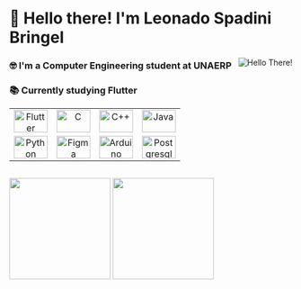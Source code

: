 # 👋 Hello there! I'm Leonado Spadini Bringel


<div align="right">
  <img title="Hello There!", src="https://media.giphy.com/media/e6tWc6BpjyluE/giphy.gif" align="right"/>
</div>


<div align="left">
  <h3>
    🤓 I'm a Computer Engineering student at UNAERP
  </h3>
  <h3>
    📚 Currently studying Flutter
  </h3>
</div>


<table>
  <tr>
      <td align="center">
        <img title="Flutter" height="40" width="60" src="https://cdn.jsdelivr.net/gh/devicons/devicon/icons/flutter/flutter-original.svg">
      </td>
      <td align="center">
        <img title="C" height="40" width="60" src="https://cdn.jsdelivr.net/gh/devicons/devicon/icons/c/c-original.svg">
      </td>
      <td align="center">
        <img title="C++" height="40" width="60" src="https://cdn.jsdelivr.net/gh/devicons/devicon/icons/cplusplus/cplusplus-original.svg">
      </td>
      <td align="center">
        <img title="Java" height="40" width="60" src="https://cdn.jsdelivr.net/gh/devicons/devicon/icons/java/java-original.svg">
      </td>
  </tr>
  <tr>
      <td align="center">
        <img title="Python" height="40" width="60" src="https://cdn.jsdelivr.net/gh/devicons/devicon/icons/python/python-original.svg">
      </td>
      <td align="center">
        <img title="Figma" height="40" width="60" src="https://cdn.jsdelivr.net/gh/devicons/devicon/icons/figma/figma-original.svg">
      </td>
      <td align="center">
        <img title="Arduino" height="40" width="60" src="https://cdn.jsdelivr.net/gh/devicons/devicon/icons/arduino/arduino-original.svg">
      </td>
      <td align="center">
        <img title="Postgresql" height="40" width="60" src="https://cdn.jsdelivr.net/gh/devicons/devicon/icons/postgresql/postgresql-original.svg">
      </td>
  </tr>
</table>


##


<div style="display: inline_block">
  <img height="180em" src="https://github-readme-stats.vercel.app/api?username=LeonardoBringel&hide_rank=true&hide=issues,contribs&count_private=true&show_icons=true&theme=dark"/>
  <img height="180em" src="https://github-readme-stats.vercel.app/api/top-langs/?username=LeonardoBringel&langs_count=4&layout=compact&theme=dark"/>
</div>
